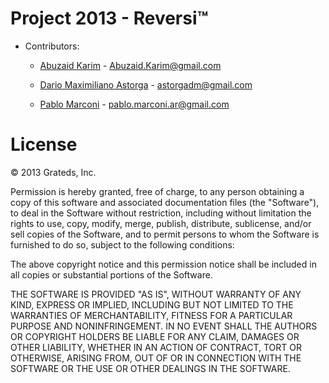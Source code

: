 Project 2013 - Reversi™
=======================================

* Contributors:

    * [Abuzaid Karim](https://github.com/Vercryger) - Abuzaid.Karim@gmail.com


    * [Dario Maximiliano Astorga](https://github.com/dastorga) - astorgadm@gmail.com


    * [Pablo Marconi](https://github.com/pmarconi) - pablo.marconi.ar@gmail.com 


License
=======================================

© 2013 Grateds, Inc.

Permission is hereby granted, free of charge, to any person
obtaining a copy of this software and associated documentation
files (the "Software"), to deal in the Software without
restriction, including without limitation the rights to use,
copy, modify, merge, publish, distribute, sublicense, and/or sell
copies of the Software, and to permit persons to whom the
Software is furnished to do so, subject to the following
conditions:

The above copyright notice and this permission notice shall be
included in all copies or substantial portions of the Software.

THE SOFTWARE IS PROVIDED "AS IS", WITHOUT WARRANTY OF ANY KIND,
EXPRESS OR IMPLIED, INCLUDING BUT NOT LIMITED TO THE WARRANTIES
OF MERCHANTABILITY, FITNESS FOR A PARTICULAR PURPOSE AND
NONINFRINGEMENT. IN NO EVENT SHALL THE AUTHORS OR COPYRIGHT
HOLDERS BE LIABLE FOR ANY CLAIM, DAMAGES OR OTHER LIABILITY,
WHETHER IN AN ACTION OF CONTRACT, TORT OR OTHERWISE, ARISING
FROM, OUT OF OR IN CONNECTION WITH THE SOFTWARE OR THE USE OR
OTHER DEALINGS IN THE SOFTWARE.
